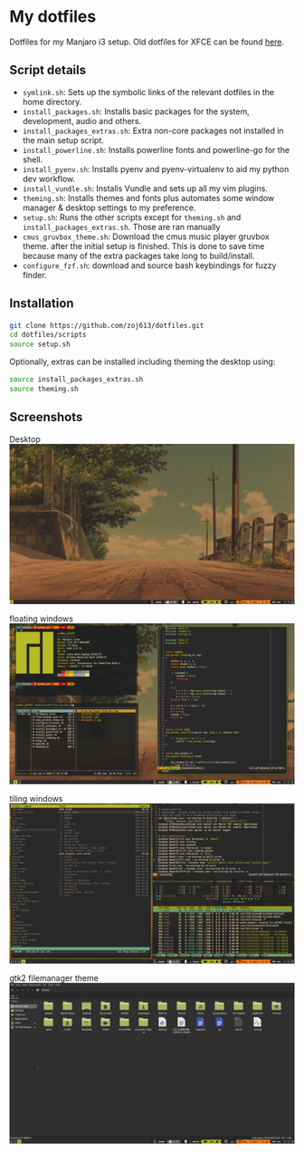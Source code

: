 # My dotfiles
Dotfiles for my Manjaro i3 setup. Old dotfiles for XFCE can be found [here](https://github.com/zoj613/dotfiles/tree/manjaro).

## Script details
- `symlink.sh`: Sets up the symbolic links of the relevant dotfiles in the home directory.
- `install_packages.sh`: Installs basic packages for the system, development, audio and others.
- `install_packages_extras.sh`: Extra non-core packages not installed in the main setup script.
- `install_powerline.sh`: Installs powerline fonts and powerline-go for the shell.
- `install_pyenv.sh`: Installs pyenv and pyenv-virtualenv to aid my python dev workflow.
- `install_vundle.sh`: Installs Vundle and sets up all my vim plugins.
- `theming.sh`: Installs themes and fonts plus automates some window manager & desktop settings to my preference.
- `setup.sh`: Runs the other scripts except for `theming.sh` and `install_packages_extras.sh`. Those are ran manually
- `cmus_gruvbox_theme.sh`: Download the cmus music player gruvbox theme.
after the initial setup is finished. This is done to save time because many of the extra packages take long to build/install.
- `configure_fzf.sh`: download and source bash keybindings for fuzzy finder.

## Installation
```bash
git clone https://github.com/zoj613/dotfiles.git
cd dotfiles/scripts
source setup.sh
```

Optionally, extras can be installed including theming the desktop using:

```bash
source install_packages_extras.sh
source theming.sh

```

## Screenshots
Desktop
![desktop](scripts/img/desktop.png)

floating windows
![floating](scripts/img/floating.png)

tiling windows
![tiling](scripts/img/tiling.png)

gtk2 filemanager theme
![filemanager](scripts/img/filemanager.png)


